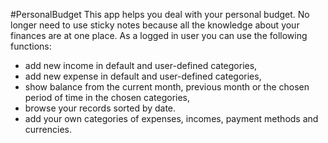 #PersonalBudget 
This app helps you deal with your personal budget. No longer need to use sticky notes because all the knowledge about your finances are at one place. As a logged in user you can use the following functions: 
- add new income in default and user-defined categories,
- add new expense in default and user-defined categories,
- show balance from the current month, previous month or the chosen period of time in the chosen categories, 
- browse your records sorted by date. 
- add your own categories of expenses, incomes, payment methods and currencies. 


